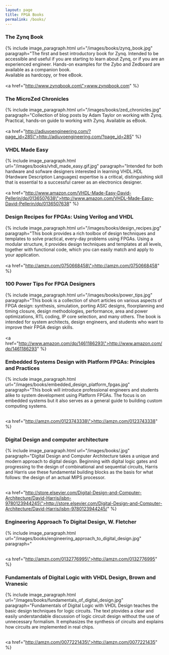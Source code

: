 ```yaml
---
layout: page
title: FPGA Books
permalink: /books/
---
```


### The Zynq Book

{% include image_paragraph.html url="/images/books/zynq_book.jpg" paragraph="The first and best introductory book for Zynq. Intended to be accessible and useful if you are starting to learn about Zynq, or if you are an experienced engineer. Hands-on examples for the Zybo and Zedboard are available as a companion book. 
<br>
Available as hardcopy, or free eBook.
<br>
<br>
<a href=\"http://www.zynqbook.com\">www.zynqbook.com</a>" %}
 
### The MicroZed Chronicles

{% include image_paragraph.html url="/images/books/zed_chronicles.jpg" paragraph="Collection of blog posts by Adam Taylor on working with Zynq. Practical, hands-on guide to working with Zynq. Available as eBook.
<br>
<br>
<a href=\"http://adiuvoengineering.com/?page_id=285\">http://adiuvoengineering.com/?page_id=285</a>" %}

### VHDL Made Easy

{% include image_paragraph.html url="/images/books/vhdl_made_easy.gif.jpg" paragraph="Intended for both hardware and sofware designers interested in learning VHDL.HDL (Hardware Description Languages) expertise is a critical, distinguishing skill that is essential to a successful career as an electronics designer.
<br>
<br>
<a href=\"http://www.amazon.com/VHDL-Made-Easy-David-Pellerin/dp/0136507638\">http://www.amazon.com/VHDL-Made-Easy-David-Pellerin/dp/0136507638</a>" %}

### Design Recipes for FPGAs: Using Verilog and VHDL

{% include image_paragraph.html url="/images/books/design_recipes.jpg" paragraph="This book provides a rich toolbox of design techniques and templates to solve practical, every-day problems using FPGAs. Using a modular structure, it provides design techniques and templates at all levels, together with functional code, which you can easily match and apply to your application. 
<br>
<br>
<a href=\"http://amzn.com/0750668458\">http://amzn.com/0750668458</a>" %}

### 100 Power Tips For FPGA Designers

{% include image_paragraph.html url="/images/books/power_tips.jpg" paragraph="This book is a collection of short articles on various aspects of FPGA design: synthesis, simulation, porting ASIC designs, floorplanning and timing closure, design methodologies, performance, area and power optimizations, RTL coding, IP core selection, and many others. The book is intended for system architects, design engineers, and students who want to improve their FPGA design skills.
<br>
<br>
<a href=\"http://www.amazon.com/dp/1461186293\">http://www.amazon.com/dp/1461186293</a>" %}

### Embedded Systems Design with Platform FPGAs: Principles and Practices

{% include image_paragraph.html url="/images/books/embedded_design_platform_fpgas.jpg" paragraph="This book will introduce professional engineers and students alike to system development using Platform FPGAs. The focus is on embedded systems but it also serves as a general guide to building custom computing systems. 
<br>
<br>

<a href=\"http://amzn.com/0123743338\">http://amzn.com/0123743338</a>" %}


### Digital Design and computer architecture

{% include image_paragraph.html url="/images/books/.jpg" paragraph="Digital Design and Computer Architecture takes a unique and modern approach to digital design. Beginning with digital logic gates and progressing to the design of combinational and sequential circuits, Harris and Harris use these fundamental building blocks as the basis for what follows: the design of an actual MIPS processor. 
<br>
<br>

<a href=\"http://store.elsevier.com/Digital-Design-and-Computer-Architecture/David-Harris/isbn-9780123944245\">http://store.elsevier.com/Digital-Design-and-Computer-Architecture/David-Harris/isbn-9780123944245/</a>" %}





### Engineering Approach To Digital Design, W. Fletcher
{% include image_paragraph.html url="/images/books/engineering_approach_to_digital_design.jpg" paragraph="
<br>
<br>

<a href=\"http://amzn.com/0132776995\">http://amzn.com/0132776995</a>" %}



### Fundamentals of Digital Logic with VHDL Design, Brown and Vranesic
{% include image_paragraph.html url="/images/books/fundamentals_of_digital_design.jpg" paragraph="Fundamentals of Digital Logic with VHDL Design teaches the basic design techniques for logic circuits. The text ptovides a clear and easily understandable discussion of logic circuit design without the use of unnecessary formalism. It emphasizes the synthesis of circuits and explains how circuits are implemented in real chips. 
<br>
<br>

<a href=\"http://amzn.com/0077221435\">http://amzn.com/0077221435</a>" %}

